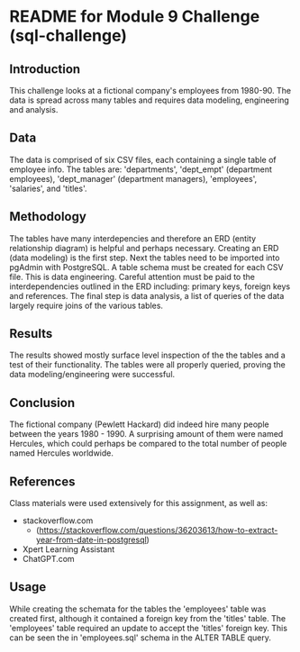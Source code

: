 # README for Module 9 Challenge (sql-challenge)

## Introduction
This challenge looks at a fictional company's employees from 1980-90. The data is spread across many tables and requires data modeling, engineering and analysis.

## Data
The data is comprised of six CSV files, each containing a single table of employee info. The tables are: 'departments', 'dept_empt' (department employees), 'dept_manager' (department managers), 'employees', 'salaries', and 'titles'.

## Methodology
The tables have many interdepencies and therefore an ERD (entity relationship diagram) is helpful and perhaps necessary. Creating an ERD (data modeling) is the first step. 
Next the tables need to be imported into pgAdmin with PostgreSQL. A table schema must be created for each CSV file. This is data engineering. Careful attention must be paid to the interdependencies outlined in the ERD including: primary keys, foreign keys and references.
The final step is data analysis, a list of queries of the data largely require joins of the various tables. 

## Results
The results showed mostly surface level inspection of the the tables and a test of their functionality. The tables were all properly queried, proving the data modeling/engineering were successful.

## Conclusion
The fictional company (Pewlett Hackard) did indeed hire many people between the years 1980 - 1990. A surprising amount of them were named Hercules, which could perhaps be compared to the total number of people named Hercules worldwide. 

## References
Class materials were used extensively for this assignment, as well as: 
- stackoverflow.com 
    - (https://stackoverflow.com/questions/36203613/how-to-extract-year-from-date-in-postgresql)
- Xpert Learning Assistant 
- ChatGPT.com

## Usage
While creating the schemata for the tables the 'employees' table was created first, although it contained a foreign key from the 'titles' table. The 'employees' table required an update to accept the 'titles' foreign key. This can be seen the in 'employees.sql' schema in the ALTER TABLE query. 